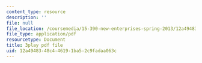```yaml
---
content_type: resource
description: ''
file: null
file_location: /coursemedia/15-390-new-enterprises-spring-2013/12a4948348c446191ba52c9fadaa063c_cHgbCAHQgbU.pdf
file_type: application/pdf
resourcetype: Document
title: 3play pdf file
uid: 12a49483-48c4-4619-1ba5-2c9fadaa063c
---
```


